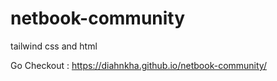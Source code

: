 # netbook-community
tailwind css and html

Go Checkout : https://diahnkha.github.io/netbook-community/
